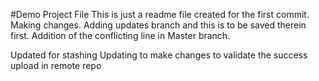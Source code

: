#Demo Project File
This is just a readme file created for the first commit.
Making changes.
Adding updates branch and this is to be saved therein first.
Addition of the conflicting line in Master branch.

Updated for stashing
Updating to make changes to validate the success upload in remote repo
